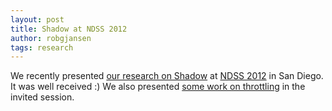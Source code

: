```yaml
---
layout: post
title: Shadow at NDSS 2012
author: robgjansen
tags: research
---
```


We recently presented [our research on Shadow][shadow-ndss] at [NDSS 2012][ndss12] in San Diego. It was well received :) We also presented [some work on throttling][throttling-abstract-ndss] in the invited session.

[ndss12]: http://www.isoc.org/isoc/conferences/ndss/12/
[shadow-ndss]: http://www-users.cs.umn.edu/~jansen/papers/shadow-ndss2012.pdf
[throttling-abstract-ndss]: http://www-users.cs.umn.edu/~jansen/papers/throttling-ndss2012-invitedabstract.pdf
